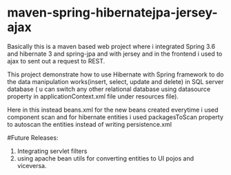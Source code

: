 # maven-spring-hibernatejpa-jersey-ajax
Basically this is a maven based web project where i integrated Spring 3.6 and hibernate 3 and spring-jpa and with jersey and in the frontend i used to ajax to sent out a request to REST.


This project demonstrate how to use Hibernate with Spring framework to do the data manipulation works(insert, select, update and delete) in SQL server database ( u can switch any other relational database using datasource property in applicationContext.xml file under resources file).

Here in this instead beans.xml for the new beans created everytime i used component scan and for hibernate entities i used packagesToScan property to autoscan the entities instead of writing persistence.xml

#Future Releases:
1. Integrating servlet filters
2. using apache bean utils for converting entities to UI pojos and viceversa.

